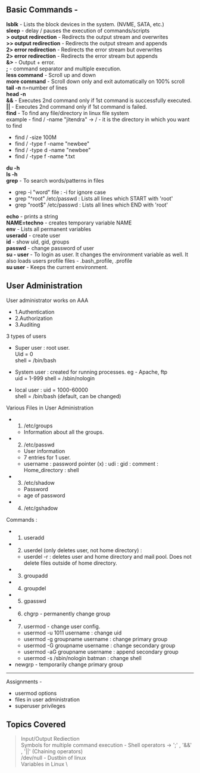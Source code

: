 ## Basic Commands -

**lsblk** - Lists the block devices in the system. (NVME, SATA, etc.) \
**sleep** - delay / pauses the execution of commands/scripts \
**> output redirection** - Redirects the output stream and overwrites \
**>> output redirection** - Redirects the output stream and appends \
**2> error redirection** - Redirects the error stream but overwrites \
**2> error redirection** - Redirects the error stream but appends \
**&>** - Output + error. \
**;** - command separator and multiple execution. \
**less command** - Scroll up and down \
**more command** - Scroll down only and exit automatically on 100% scroll \
**tail -n** n=number of lines \
**head -n** \
**&&** - Executes 2nd command only if 1st command is successfully executed. \
**||** - Executes 2nd command only if 1st command is failed. \
**find** - To find any file/directory in linux file system \
example - find / -name "jitendra"
-> / - it is the directory in which you want to find
- find / -size 100M
- find / -type f -name "newbee"
- find / -type d -name "newbee"
- find / -type f -name *.txt 

**du -h** \
**ls -h** \
**grep** - To search words/patterns in files
- grep -i "word" file : -i for ignore case
- grep "^root" /etc/passwd : Lists all lines which START with 'root'
- grep "root$" /etc/passwd : Lists all lines which END with 'root'

**echo** - prints a string \
**NAME=techno** - creates temporary variable NAME \
**env** - Lists all permanent variables \
**useradd** - create user \
**id** - show uid, gid, groups \
**passwd** - change password of user \
**su - user** - To login as user. It changes the environment variable as well. It also loads users profile files - .bash_profile, .profile \
**su user** - Keeps the current environment.


## User Administration
User administrator works on AAA
- 1.Authentication
- 2.Authorization
- 3.Auditing

3 types of users 
- Super user : root user. \
Uid = 0 \
shell = /bin/bash

- System user : created for running processes. eg - Apache, ftp \
uid = 1-999
shell = /sbin/nologin

- local user : uid = 1000-60000 \
shell = /bin/bash (default, can be changed)

Various Files in User Administration
- 1. /etc/groups 
    - Information about all the groups.
- 2. /etc/passwd
    - User information
    - 7 entries for 1 user.
    - username : password pointer (x) : udi : gid : comment : Home_directory : shell
- 3. /etc/shadow
    - Password
    - age of password
- 4. /etc/gshadow


Commands :
- 1. useradd
- 2. userdel (only deletes user, not home directory) : 
    - userdel -r : deletes user and home directory and mail pool. Does not delete files outside of home directory.
- 3. groupadd
- 4. groupdel
- 5. gpasswd
- 6. chgrp - permanently change group
- 7. usermod - change user config.
    - usermod -u 1011 username : change uid
    - usermod -g groupname username : change primary group
    - usermod -G groupname username : change secondary group
    - usermod -aG groupname username : append secondary group
    - usermod -s /sbin/nologin batman : change shell
- newgrp - temporarily change primary group



-------------------------

Assignments -
- usermod options
- files in user administration
- superuser privileges







## Topics Covered

> Input/Output Rediection \
> Symbols for multiple command execution - Shell operators -> ';' , '&&' , '||' (Chaining operators) \
> /dev/null - Dustbin of linux \
> Variables in Linux \
